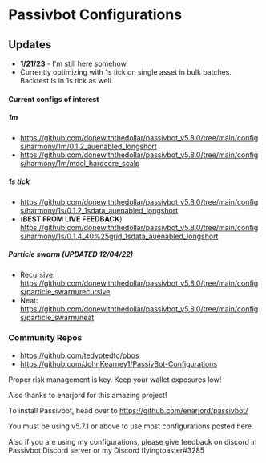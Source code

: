 # Passivbot Configurations
## Updates
  * **1/21/23** - I'm still here somehow
  * Currently optimizing with 1s tick on single asset in bulk batches. Backtest is in 1s tick as well.
#### Current configs of interest
##### 1m
  * https://github.com/donewiththedollar/passivbot_v5.8.0/tree/main/configs/harmony/1m/0.1.2_auenabled_longshort
  * https://github.com/donewiththedollar/passivbot_v5.8.0/tree/main/configs/harmony/1m/mdcl_hardcore_scalp
##### 1s tick
  * https://github.com/donewiththedollar/passivbot_v5.8.0/tree/main/configs/harmony/1s/0.1.2_1sdata_auenabled_longshort
  * (**BEST FROM LIVE FEEDBACK**) https://github.com/donewiththedollar/passivbot_v5.8.0/tree/main/configs/harmony/1s/0.1.4_40%25grid_1sdata_auenabled_longshort
##### Particle swarm (**UPDATED 12/04/22**)
  * Recursive: https://github.com/donewiththedollar/passivbot_v5.8.0/tree/main/configs/particle_swarm/recursive
  * Neat: https://github.com/donewiththedollar/passivbot_v5.8.0/tree/main/configs/particle_swarm/neat
  
### Community Repos
  * https://github.com/tedyptedto/pbos
  * https://github.com/JohnKearney1/PassivBot-Configurations
  

Proper risk management is key. Keep your wallet exposures low!

Also thanks to enarjord for this amazing project!

To install Passivbot, head over to https://github.com/enarjord/passivbot/

You must be using v5.7.1 or above to use most configurations posted here.

Also if you are using my configurations, please give feedback on discord in Passivbot Discord server or my Discord flyingtoaster#3285
